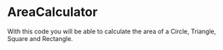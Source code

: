 # AreaCalculator
With this code you will be able to calculate the area of a Circle, Triangle, Square and Rectangle. 

